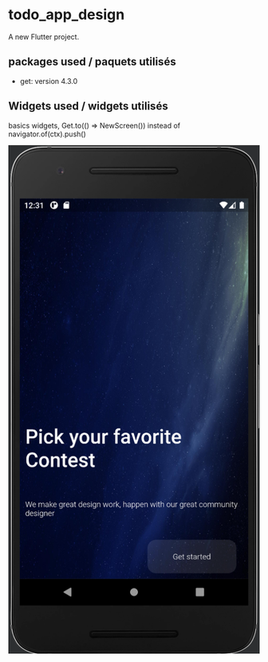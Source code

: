 # todo_app_design

A new Flutter project.

## packages used / paquets utilisés

- get: version 4.3.0

## Widgets used / widgets utilisés

basics widgets, Get.to(() => NewScreen()) instead of navigator.of(ctx).push()


![cap1.png](/images/cap1.png)
